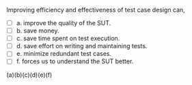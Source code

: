 <panel header="{{ icon_Q_A }} Statements about E&E of testing">
<question>

Improving efficiency and effectiveness of test case design can,

- [ ] a. improve the quality of the SUT.
- [ ] b. save money.
- [ ] c. save time spent on test execution.
- [ ] d. save effort on writing and maintaining tests.
- [ ] e. minimize redundant test cases.
- [ ] f. forces us to understand the SUT better.

<div slot="answer">

(a)(b)(c)(d)(e)(f)

</div>
</question>
</panel>
